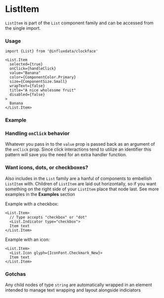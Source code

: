 # ListItem

`ListItem` is part of the `List` component family and can be accessed from the single import.

### Usage

```tsx
import {List} from '@influxdata/clockface'
```

```tsx
<List.Item
  selected={true}
  onClick={handleClick}
  value="Banana"
  color={ComponentColor.Primary}
  size={ComponentSize.Small}
  wrapText={false}
  title="A nice wholesome fruit"
  disabled={false}
>
  Banana
</List.Item>
```

### Example

<!-- STORY -->

### Handling `onClick` behavior

Whatever you pass in to the `value` prop is passed back as an argument of the `onClick` prop. Since click interactions tend to utilize an identifier this pattern will save you the need for an extra handler function.

### Want icons, dots, or checkboxes?

Also includes in the `List` family are a hanful of components to embellish `ListItem` with. Children of `ListItem` are laid out horizontally, so if you want something on the right side of your `ListItem` place that node last. See more examples in the **Examples** section

Example with a checkbox:

```tsx
<List.Item>
  // Type accepts "checkbox" or "dot"
  <List.Indicator type="checkbox">
  Item text
</List.Item>
```

Example with an icon:

```tsx
<List.Item>
  <List.Icon glyph={IconFont.Checkmark_New}>
  Item text
</List.Item>
```

### Gotchas

Any child nodes of type `string` are automatically wrapped in an element intended to manage text wrapping and layout alongside indiciators

<!-- STORY HIDE START -->

<!-- STORY HIDE END -->

<!-- PROPS -->
